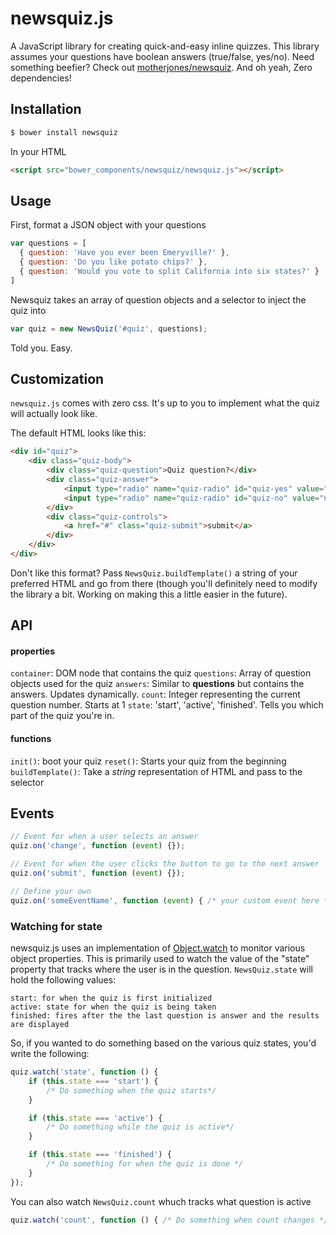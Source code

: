 # newsquiz.js

A JavaScript library for creating quick-and-easy inline quizzes. This library assumes your questions have boolean answers (true/false, yes/no). Need something beefier? Check out [motherjones/newsquiz](https://github.com/motherjones/newsquiz). And oh yeah, Zero dependencies!

## Installation
```bash
$ bower install newsquiz
```

In your HTML
```html
<script src="bower_components/newsquiz/newsquiz.js"></script>
```

## Usage
First, format a JSON object with your questions

```js
var questions = [
  { question: 'Have you ever been Emeryville?' },
  { question: 'Do you like potato chips?' },
  { question: 'Would you vote to split California into six states?' }
]
```

Newsquiz takes an array of question objects and a selector to inject the quiz into
```js
var quiz = new NewsQuiz('#quiz', questions);
```

Told you. Easy.

## Customization

`newsquiz.js` comes with zero css. It's up to you to implement what the quiz will actually look like.

The default HTML looks like this:
```html
<div id="quiz">
    <div class="quiz-body">
        <div class="quiz-question">Quiz question?</div>
        <div class="quiz-answer">
            <input type="radio" name="quiz-radio" id="quiz-yes" value="yes"> Yes
            <input type="radio" name="quiz-radio" id="quiz-no" value="no"> No
        </div>
        <div class="quiz-controls">
            <a href="#" class="quiz-submit">submit</a>
        </div>
    </div>
</div>
```

Don't like this format? Pass `NewsQuiz.buildTemplate()` a string of your preferred HTML and go from there (though you'll definitely need to modify the library a bit. Working on making this a little easier in the future).

## API
#### properties
`container`: DOM node that contains the quiz
`questions`: Array of question objects used for the quiz
`answers`: Similar to **questions** but contains the answers. Updates dynamically.
`count`: Integer representing the current question number. Starts at 1
`state`: 'start', 'active', 'finished'. Tells you which part of the quiz you're in.

#### functions
`init()`: boot your quiz
`reset()`: Starts your quiz from the beginning
`buildTemplate()`: Take a *string* representation of HTML and pass to the selector


## Events
```js
// Event for when a user selects an answer
quiz.on('change', function (event) {});

// Event for when the user clicks the button to go to the next answer
quiz.on('submit', function (event) {});

// Define your own
quiz.on('someEventName', function (event) { /* your custom event here */ })
```

### Watching for state
newsquiz.js uses an implementation of [Object.watch](https://developer.mozilla.org/en-US/docs/Web/JavaScript/Reference/Global_Objects/Object/watch) to monitor various object properties. This is primarily used to watch the value of the "state" property that tracks where the user is in the question. `NewsQuiz.state` will hold the following values:

    start: for when the quiz is first initialized
    active: state for when the quiz is being taken
    finished: fires after the the last question is answer and the results are displayed


So, if you wanted to do something based on the various quiz states, you'd write the following:
```js
quiz.watch('state', function () {
    if (this.state === 'start') {
        /* Do something when the quiz starts*/
    }

    if (this.state === 'active') {
        /* Do something while the quiz is active*/
    }

    if (this.state === 'finished') {
        /* Do something for when the quiz is done */
    }
});
```

You can also watch `NewsQuiz.count` whuch tracks what question is active
```js
quiz.watch('count', function () { /* Do something when count changes */ });
```